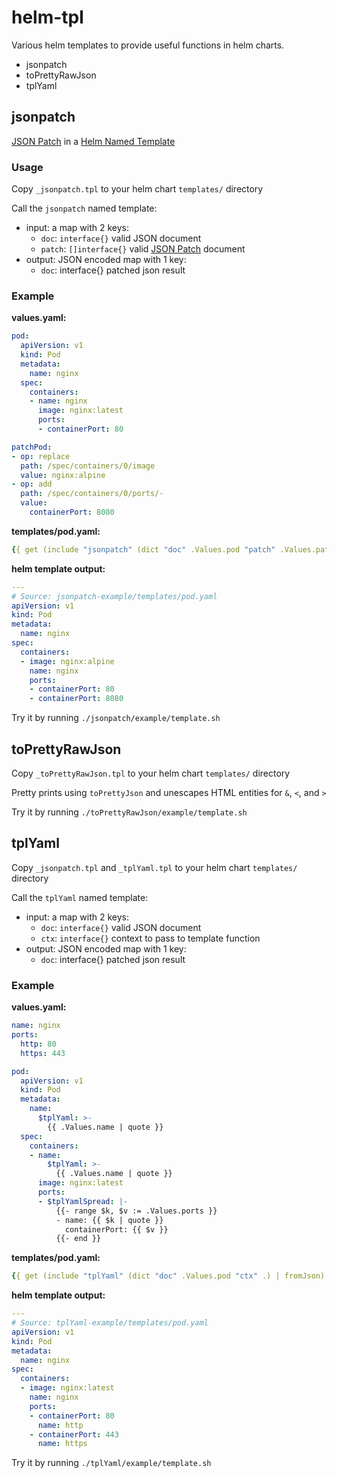 # helm-tpl

Various helm templates to provide useful functions in helm charts.

- jsonpatch
- toPrettyRawJson
- tplYaml

## jsonpatch

[JSON Patch](https://jsonpatch.com/) in a [Helm Named Template](https://helm.sh/docs/chart_template_guide/named_templates/)

### Usage

Copy `_jsonpatch.tpl` to your helm chart `templates/` directory

Call the `jsonpatch` named template:
- input: a map with 2 keys:
  - `doc`: `interface{}` valid JSON document
  - `patch`: `[]interface{}` valid [JSON Patch](https://jsonpatch.com/) document
- output: JSON encoded map with 1 key:
  - `doc`: interface{} patched json result

### Example

**values.yaml:**

```yaml
pod:
  apiVersion: v1
  kind: Pod
  metadata:
    name: nginx
  spec:
    containers:
    - name: nginx
      image: nginx:latest
      ports:
      - containerPort: 80

patchPod:
- op: replace
  path: /spec/containers/0/image
  value: nginx:alpine
- op: add
  path: /spec/containers/0/ports/-
  value:
    containerPort: 8080
```

**templates/pod.yaml:**

```yaml
{{ get (include "jsonpatch" (dict "doc" .Values.pod "patch" .Values.patchPod) | fromJson) "doc" | toYaml }}
```

**helm template output:**

```yaml
---
# Source: jsonpatch-example/templates/pod.yaml
apiVersion: v1
kind: Pod
metadata:
  name: nginx
spec:
  containers:
  - image: nginx:alpine
    name: nginx
    ports:
    - containerPort: 80
    - containerPort: 8080
```

Try it by running `./jsonpatch/example/template.sh`

## toPrettyRawJson

Copy `_toPrettyRawJson.tpl` to your helm chart `templates/` directory

Pretty prints using `toPrettyJson` and unescapes HTML entities for `&`, `<`, and `>`

Try it by running `./toPrettyRawJson/example/template.sh`

## tplYaml

Copy `_jsonpatch.tpl` and `_tplYaml.tpl` to your helm chart `templates/` directory

Call the `tplYaml` named template:
- input: a map with 2 keys:
  - `doc`: `interface{}` valid JSON document
  - `ctx`: `interface{}` context to pass to template function
- output: JSON encoded map with 1 key:
  - `doc`: interface{} patched json result

### Example

**values.yaml:**

```yaml
name: nginx
ports:
  http: 80
  https: 443

pod:
  apiVersion: v1
  kind: Pod
  metadata:
    name:
      $tplYaml: >-
        {{ .Values.name | quote }}
  spec:
    containers:
    - name:
        $tplYaml: >-
          {{ .Values.name | quote }}
      image: nginx:latest
      ports:
      - $tplYamlSpread: |-
          {{- range $k, $v := .Values.ports }}
          - name: {{ $k | quote }}
            containerPort: {{ $v }}
          {{- end }}
```

**templates/pod.yaml:**

```yaml
{{ get (include "tplYaml" (dict "doc" .Values.pod "ctx" .) | fromJson) "doc" | toYaml }}
```

**helm template output:**

```yaml
---
# Source: tplYaml-example/templates/pod.yaml
apiVersion: v1
kind: Pod
metadata:
  name: nginx
spec:
  containers:
  - image: nginx:latest
    name: nginx
    ports:
    - containerPort: 80
      name: http
    - containerPort: 443
      name: https
```

Try it by running `./tplYaml/example/template.sh`
